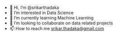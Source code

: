 - 👋 Hi, I’m @srikarthadaka
- 👀 I’m interested in Data Science
- 🌱 I’m currently learning Machine Learning
- 💞️ I’m looking to collaborate on data related projects
- 📫 How to reach me srikar.thadaka@gmail.com

<!---
srikarthadaka/srikarthadaka is a ✨ special ✨ repository because its `README.md` (this file) appears on your GitHub profile.
You can click the Preview link to take a look at your changes.
--->
